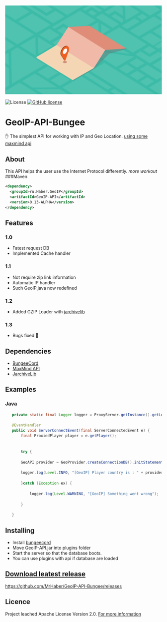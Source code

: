 <p align="center"><img src="data/Geolocation-privacy.png"></p>



![License](https://img.shields.io/github/license/MrHaber/GeoIP-API-Bungee) [![GitHub license](https://img.shields.io/badge/License-MIT-yellow.svg?style=flat)](https://github.com/MrHaber/GeoIP-API-Bungee/blob/master/LICENSE)

# GeoIP-API-Bungee
:hand: The simplest API for working with IP and Geo Location. [using some maxmind api](https://github.com/maxmind/GeoIP2-java)


## About
This API helps the user use the Internet Protocol differently. *more workout*
###Maven
```xml
<dependency>	
  <groupId>ru.Haber.GeoIP</groupId>
  <artifactId>GeoIP-API</artifactId>
  <version>0.13-ALPHA</version>    
</dependency>
```

## Features
 ### 1.0
 * Fatest request DB
 * Implemented Cache handler
 ### 1.1
 * Not require zip link information
 * Automatic IP handler
 * Such GeoIP.java now redefined
 ### 1.2
 * Added GZIP Loader with [jarchivelib](https://rauschig.org/jarchivelib/download.html)
 ### 1.3
 * Bugs fixed :cheese:
 ## Dependencies
 * [BungeeCord](https://github.com/SpigotMC/BungeeCord)
 * [MaxMind API](https://github.com/maxmind/GeoIP2-java)
 * [JarchiveLib](https://rauschig.org/jarchivelib/download.html)
 ## Examples
 ### Java
 ```java
    private static final Logger logger = ProxyServer.getInstance().getLogger();
 
    @EventHandler
    public void ServerConnectEvent(final ServerConnectedEvent e) {
        final ProxiedPlayer player = e.getPlayer();
        
    	
    	try {
    		
    	GeoAPI provider = GeoProvider.createConnectionDB().initStatementIP(player.getAddress().getHostName()).getGeoAPI();
    	
		logger.log(Level.INFO, "[GeoIP] Player country is : " + provider.getCityProvider().getName());
		
    	}catch (Exception ex) {
    		
    		logger.log(Level.WARNING, "[GeoIP] Something went wrong");
    		
    	}
        
    }
 ```
 ## Installing
 * Install [bungeecord](https://github.com/SpigotMC/BungeeCord)
 * Move GeoIP-API.jar into plugins folder
 * Start the server so that the database boots.
 * You can use plugins with api if database are loaded
 ## [Download leatest release](https://github.com/MrHaber/GeoIP-API-Bungee/releases)
 https://github.com/MrHaber/GeoIP-API-Bungee/releases

## Licence
Project leached Apache License Version 2.0. [For more information](https://github.com/MrHaber/GeoIP-API-Bungee/blob/master/LICENSE)

  
